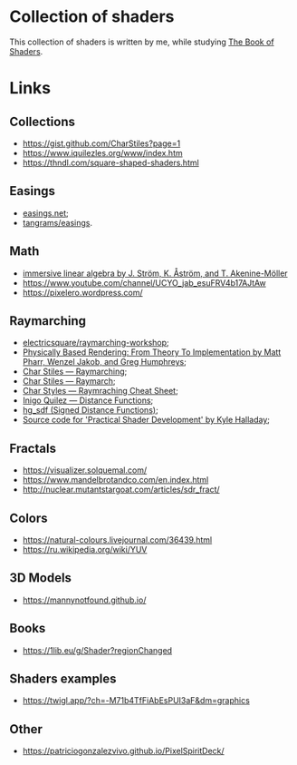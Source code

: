 # Collection of shaders

This collection of shaders is written by me, while studying [The Book of Shaders](https://thebookofshaders.com/).

# Links
## Collections
- https://gist.github.com/CharStiles?page=1
- https://www.iquilezles.org/www/index.htm
- https://thndl.com/square-shaped-shaders.html

## Easings
- [easings.net](https://easings.net/en);
- [tangrams/easings](https://github.com/tangrams/blocks/blob/eaf8c9f74bc9f42c1e4d44f1e0cea4ed5e8cb353/functions/easing.yaml).

## Math
- [immersive linear algebra by J. Ström, K. Åström, and T. Akenine-Möller](http://immersivemath.com/ila/index.html)
- https://www.youtube.com/channel/UCYO_jab_esuFRV4b17AJtAw
- https://pixelero.wordpress.com/

## Raymarching
- [electricsquare/raymarching-workshop](https://github.com/electricsquare/raymarching-workshop);
- [Physically Based Rendering: From Theory To Implementation by Matt Pharr, Wenzel Jakob, and Greg Humphreys](http://www.pbr-book.org/);
- [Char Stiles — Raymarching](http://charstiles.com/raymarching/);
- [Char Stiles — Raymarch](http://charstiles.com/raymarch/);
- [Char Styles — Raymraching Cheat Sheet](https://gist.github.com/CharStiles/dd06c2e64595f49ad53c4027b7967a32);
- [Inigo Quilez — Distance Functions](https://www.iquilezles.org/www/articles/distfunctions/distfunctions.htm);
- [hg_sdf (Signed Distance Functions)](http://mercury.sexy/hg_sdf/);
- [Source code for 'Practical Shader Development' by Kyle Halladay](https://github.com/Apress/practical-shader-dev);

## Fractals
- https://visualizer.solquemal.com/
- https://www.mandelbrotandco.com/en.index.html
- http://nuclear.mutantstargoat.com/articles/sdr_fract/

## Colors
- https://natural-colours.livejournal.com/36439.html
- https://ru.wikipedia.org/wiki/YUV

## 3D Models
- https://mannynotfound.github.io/

## Books
- https://1lib.eu/g/Shader?regionChanged

## Shaders examples
- https://twigl.app/?ch=-M71b4TfFiAbEsPUI3aF&dm=graphics

## Other
- https://patriciogonzalezvivo.github.io/PixelSpiritDeck/
